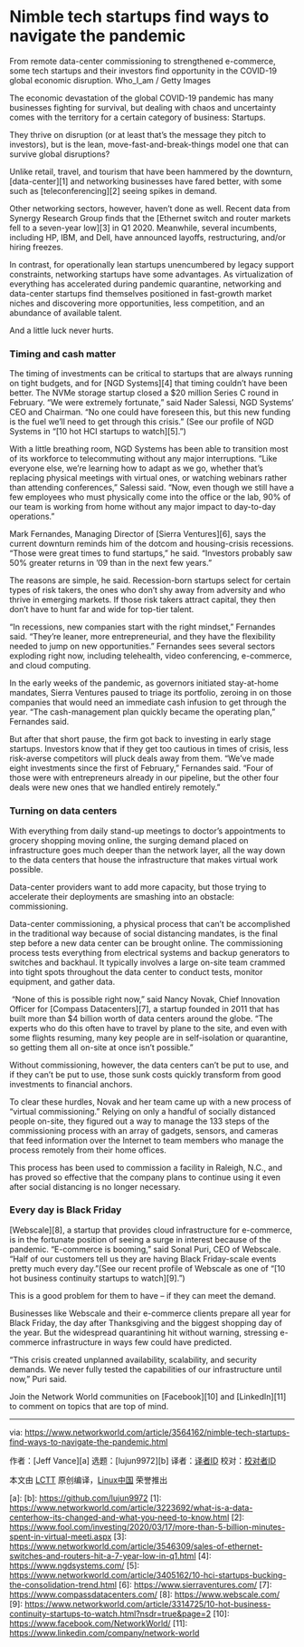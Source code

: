 [#]: collector: (lujun9972)
[#]: translator: ( )
[#]: reviewer: ( )
[#]: publisher: ( )
[#]: url: ( )
[#]: subject: (Nimble tech startups find ways to navigate the pandemic)
[#]: via: (https://www.networkworld.com/article/3564162/nimble-tech-startups-find-ways-to-navigate-the-pandemic.html)
[#]: author: (Jeff Vance )

Nimble tech startups find ways to navigate the pandemic
======
From remote data-center commissioning to strengthened e-commerce, some tech startups and their investors find opportunity in the COVID-19 global economic disruption.
Who_I_am / Getty Images

The economic devastation of the global COVID-19 pandemic has many businesses fighting for survival, but dealing with chaos and uncertainty comes with the territory for a certain category of business: Startups.

They thrive on disruption (or at least that’s the message they pitch to investors), but is the lean, move-fast-and-break-things model one that can survive global disruptions?

Unlike retail, travel, and tourism that have been hammered by the downturn, [data-center][1] and networking businesses have fared better, with some such as [teleconferencing][2] seeing spikes in demand.

Other networking sectors, however, haven’t done as well. Recent data from Synergy Research Group finds that the [Ethernet switch and router markets fell to a seven-year low][3] in Q1 2020. Meanwhile, several incumbents, including HP, IBM, and Dell, have announced layoffs, restructuring, and/or hiring freezes.

In contrast, for operationally lean startups unencumbered by legacy support constraints, networking startups have some advantages. As virtualization of everything has accelerated during pandemic quarantine, networking and data-center startups find themselves positioned in fast-growth market niches and discovering more opportunities, less competition, and an abundance of available talent.

And a little luck never hurts.

### Timing and cash matter

The timing of investments can be critical to startups that are always running on tight budgets, and for [NGD Systems][4] that timing couldn’t have been better. The NVMe storage startup closed a $20 million Series C round in February. “We were extremely fortunate,” said Nader Salessi, NGD Systems’ CEO and Chairman. “No one could have foreseen this, but this new funding is the fuel we’ll need to get through this crisis.” (See our profile of NGD Systems in “[10 hot HCI startups to watch][5].”)

With a little breathing room, NGD Systems has been able to transition most of its workforce to telecommuting without any major interruptions. “Like everyone else, we’re learning how to adapt as we go, whether that’s replacing physical meetings with virtual ones, or watching webinars rather than attending conferences,” Salessi said. “Now, even though we still have a few employees who must physically come into the office or the lab, 90% of our team is working from home without any major impact to day-to-day operations.” 

Mark Fernandes, Managing Director of [Sierra Ventures][6], says the current downturn reminds him of the dotcom and housing-crisis recessions. “Those were great times to fund startups,” he said. “Investors probably saw 50% greater returns in ’09 than in the next few years.”

The reasons are simple, he said. Recession-born startups select for certain types of risk takers, the ones who don’t shy away from adversity and who thrive in emerging markets. If those risk takers attract capital, they then don’t have to hunt far and wide for top-tier talent.

“In recessions, new companies start with the right mindset,” Fernandes said. “They’re leaner, more entrepreneurial, and they have the flexibility needed to jump on new opportunities.” Fernandes sees several sectors exploding right now, including telehealth, video conferencing, e-commerce, and cloud computing.

In the early weeks of the pandemic, as governors initiated stay-at-home mandates, Sierra Ventures paused to triage its portfolio, zeroing in on those companies that would need an immediate cash infusion to get through the year. “The cash-management plan quickly became the operating plan,” Fernandes said.

But after that short pause, the firm got back to investing in early stage startups. Investors know that if they get too cautious in times of crisis, less risk-averse competitors will pluck deals away from them. “We’ve made eight investments since the first of February,” Fernandes said. “Four of those were with entrepreneurs already in our pipeline, but the other four deals were new ones that we handled entirely remotely.” 

### Turning on data centers

With everything from daily stand-up meetings to doctor’s appointments to grocery shopping moving online, the surging demand placed on infrastructure goes much deeper than the network layer, all the way down to the data centers that house the infrastructure that makes virtual work possible.

Data-center providers want to add more capacity, but those trying to accelerate their deployments are smashing into an obstacle: commissioning.

Data-center commissioning, a physical process that can’t be accomplished in the traditional way because of social distancing mandates, is the final step before a new data center can be brought online. The commissioning process tests everything from electrical systems and backup generators to switches and backhaul. It typically involves a large on-site team crammed into tight spots throughout the data center to conduct tests, monitor equipment, and gather data.

 “None of this is possible right now,” said Nancy Novak, Chief Innovation Officer for [Compass Datacenters][7], a startup founded in 2011 that has built more than $4 billion worth of data centers around the globe. “The experts who do this often have to travel by plane to the site, and even with some flights resuming, many key people are in self-isolation or quarantine, so getting them all on-site at once isn’t possible.”

Without commissioning, however, the data centers can’t be put to use, and if they can’t be put to use, those sunk costs quickly transform from good investments to financial anchors.

To clear these hurdles, Novak and her team came up with a new process of “virtual commissioning.” Relying on only a handful of socially distanced people on-site, they figured out a way to manage the 133 steps of the commissioning process with an array of gadgets, sensors, and cameras that feed information over the Internet to team members who manage the process remotely from their home offices.

This process has been used to commission a facility in Raleigh, N.C., and has proved so effective that the company plans to continue using it even after social distancing is no longer necessary.

### Every day is Black Friday

[Webscale][8], a startup that provides cloud infrastructure for e-commerce, is in the fortunate position of seeing a surge in interest because of the pandemic. “E-commerce is booming,” said Sonal Puri, CEO of Webscale. “Half of our customers tell us they are having Black Friday-scale events pretty much every day.”(See our recent profile of Webscale as one of “[10 hot business continuity startups to watch][9].”)

This is a good problem for them to have – if they can meet the demand.

Businesses like Webscale and their e-commerce clients prepare all year for Black Friday, the day after Thanksgiving and the biggest shopping day of the year. But the widespread quarantining hit without warning, stressing e-commerce infrastructure in ways few could have predicted.

“This crisis created unplanned availability, scalability, and security demands. We never fully tested the capabilities of our infrastructure until now,” Puri said.

Join the Network World communities on [Facebook][10] and [LinkedIn][11] to comment on topics that are top of mind.

--------------------------------------------------------------------------------

via: https://www.networkworld.com/article/3564162/nimble-tech-startups-find-ways-to-navigate-the-pandemic.html

作者：[Jeff Vance][a]
选题：[lujun9972][b]
译者：[译者ID](https://github.com/译者ID)
校对：[校对者ID](https://github.com/校对者ID)

本文由 [LCTT](https://github.com/LCTT/TranslateProject) 原创编译，[Linux中国](https://linux.cn/) 荣誉推出

[a]: 
[b]: https://github.com/lujun9972
[1]: https://www.networkworld.com/article/3223692/what-is-a-data-centerhow-its-changed-and-what-you-need-to-know.html
[2]: https://www.fool.com/investing/2020/03/17/more-than-5-billion-minutes-spent-in-virtual-meeti.aspx
[3]: https://www.networkworld.com/article/3546309/sales-of-ethernet-switches-and-routers-hit-a-7-year-low-in-q1.html
[4]: https://www.ngdsystems.com/
[5]: https://www.networkworld.com/article/3405162/10-hci-startups-bucking-the-consolidation-trend.html
[6]: https://www.sierraventures.com/
[7]: https://www.compassdatacenters.com/
[8]: https://www.webscale.com/
[9]: https://www.networkworld.com/article/3314725/10-hot-business-continuity-startups-to-watch.html?nsdr=true&page=2
[10]: https://www.facebook.com/NetworkWorld/
[11]: https://www.linkedin.com/company/network-world
